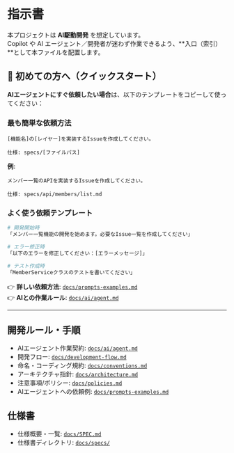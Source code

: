 # 指示書

本プロジェクトは **AI駆動開発** を想定しています。  
Copilot や AI エージェント／開発者が迷わず作業できるよう、**入口（索引）**として本ファイルを配置します。

## 🚀 初めての方へ（クイックスタート）

**AIエージェントにすぐ依頼したい場合**は、以下のテンプレートをコピーして使ってください：

### 最も簡単な依頼方法
```
[機能名]の[レイヤー]を実装するIssueを作成してください。

仕様: specs/[ファイルパス]
```

**例:**
```
メンバー一覧のAPIを実装するIssueを作成してください。

仕様: specs/api/members/list.md
```

### よく使う依頼テンプレート
```bash
# 開発開始時
「メンバー一覧機能の開発を始めます。必要なIssue一覧を作成してください」

# エラー修正時  
「以下のエラーを修正してください：[エラーメッセージ]」

# テスト作成時
「MemberServiceクラスのテストを書いてください」
```

👉 **詳しい依頼方法**: [`docs/prompts-examples.md`](./docs/prompts-examples.md)  
👉 **AIとの作業ルール**: [`docs/ai/agent.md`](./docs/ai/agent.md)

---

## 開発ルール・手順

- AIエージェント作業契約: [`docs/ai/agent.md`](./docs/ai/agent.md)
- 開発フロー: [`docs/development-flow.md`](./docs/development-flow.md)
- 命名・コーディング規約: [`docs/conventions.md`](./docs/conventions.md)
- アーキテクチャ指針: [`docs/architecture.md`](./docs/architecture.md)
- 注意事項/ポリシー: [`docs/policies.md`](./docs/policies.md)
- AIエージェントへの依頼例: [`docs/prompts-examples.md`](./docs/prompts-examples.md)

## 仕様書

- 仕様概要・一覧: [`docs/SPEC.md`](./docs/SPEC.md)
- 仕様書ディレクトリ: [`docs/specs/`](./docs/specs/)